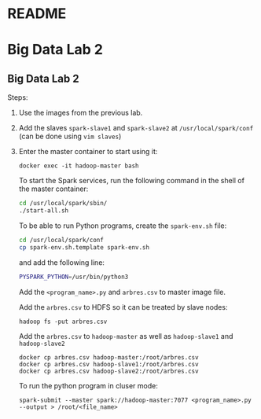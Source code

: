 # README

# Big Data Lab 2

## Big Data Lab 2

Steps:

1. Use the images from the previous lab.
2. Add the slaves `spark-slave1` and
`spark-slave2` at `/usr/local/spark/conf`
(can be done using `vim slaves`)
3. Enter the master container to start using it:
    
    ```
    docker exec -it hadoop-master bash
    
    ```
    
    To start the Spark services, run the following command in the shell
    of the master container:
    
    ```bash
    cd /usr/local/spark/sbin/
    ./start-all.sh
    ```
    
    To be able to run Python programs, create the `spark-env.sh` file:
    
    ```bash
    cd /usr/local/spark/conf
    cp spark-env.sh.template spark-env.sh
    
    ```
    
    and add the following line:
    
    ```bash
    PYSPARK_PYTHON=/usr/bin/python3
    
    ```
    
    Add the `<program_name>.py` and `arbres.csv` to master image file.
    
    Add the `arbres.csv` to HDFS so it can be treated by slave nodes:
    
    `hadoop fs -put arbres.csv`

    Add the `arbres.csv` to `hadoop-master` as well as `hadoop-slave1` and `hadoop-slave2`
    ```
    docker cp arbres.csv hadoop-master:/root/arbres.csv
    docker cp arbres.csv hadoop-slave1:/root/arbres.csv
    docker cp arbres.csv hadoop-slave2:/root/arbres.csv
    ```
    
    To run the python program in cluser mode:
    
    `spark-submit --master spark://hadoop-master:7077 <program_name>.py --output > /root/<file_name>`
